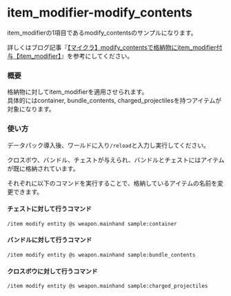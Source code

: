 # item_modifier-modify_contents
item_modifierの1項目であるmodify_contentsのサンプルになります。

詳しくはブログ記事『[【マイクラ】modify_contentsで格納物にitem_modifier付与【item_modifier】](https://natsumake.com/item_modifier-modify_contents/)』を参考にしてください。

<h3>概要</h3>
格納物に対してitem_modifierを適用させられます。<br>
具体的にはcontainer, bundle_contents, charged_projectilesを持つアイテムが対象になります。

<h3>使い方</h3>

データパック導入後、ワールドに入り```/reload```と入力し実行してください。

クロスボウ、バンドル、チェストが与えられ、バンドルとチェストにはアイテムが既に格納されています。

それぞれに以下のコマンドを実行することで、格納しているアイテムの名前を変更できます。

<h4>チェストに対して行うコマンド</h4>

```copy
/item modify entity @s weapon.mainhand sample:container
```

<h4>バンドルに対して行うコマンド</h4>

```copy
/item modify entity @s weapon.mainhand sample:bundle_contents
```

<h4>クロスボウに対して行うコマンド</h4>

```copy
/item modify entity @s weapon.mainhand sample:charged_projectiles
```
